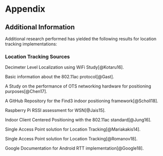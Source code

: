 # Appendix

## Additional Information

Additional research performed has yielded the following results for location
tracking implementations:

### Location Tracking Sources

Decimeter Level Localization using WiFi Study[@Kotaru16].

Basic information about the 802.11ac protocol[@Gast].

A Study on the performance of OTS networking hardware for positioning purposes[@Chen17].

A GitHub Repository for the Find3 indoor positioning framework[@Scholl18].

Raspberry Pi RSSI assessment for WSN[@Jais15].

Indoor Client Centered Positioning with the 802.11ac standard[@Jung16].

Single Access Point solution for Location Tracking[@Mariakakis14].

Single Access Point solution for Location Tracking[@Romanov18].

Google Documentation for Android RTT implementation[@Google18].
